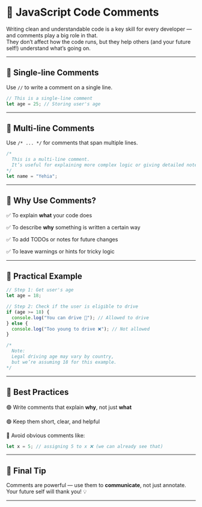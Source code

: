 # 📝 JavaScript Code Comments

Writing clean and understandable code is a key skill for every developer — and comments play a big role in that.  
They don’t affect how the code runs, but they help others (and your future self!) understand what’s going on.

---

## 🔹 Single-line Comments

Use `//` to write a comment on a single line.

```js
// This is a single-line comment
let age = 25; // Storing user's age
````

---

## 🔹 Multi-line Comments

Use `/* ... */` for comments that span multiple lines.

```js
/*
  This is a multi-line comment.
  It’s useful for explaining more complex logic or giving detailed notes.
*/
let name = "Yehia";
```

---

## 🔹 Why Use Comments?

✅ To explain **what** your code does

✅ To describe **why** something is written a certain way

✅ To add TODOs or notes for future changes

✅ To leave warnings or hints for tricky logic


---

## 🔹 Practical Example

```js
// Step 1: Get user's age
let age = 18;

// Step 2: Check if the user is eligible to drive
if (age >= 18) {
  console.log("You can drive 🚗"); // Allowed to drive
} else {
  console.log("Too young to drive ❌"); // Not allowed
}

/*
  Note:
  Legal driving age may vary by country,
  but we’re assuming 18 for this example.
*/
```

---

## 🔹 Best Practices

🟢 Write comments that explain **why**, not just **what**

🟢 Keep them short, clear, and helpful

🔴 Avoid obvious comments like:


```js
let x = 5; // assigning 5 to x ❌ (we can already see that)
```
---

## 📌 Final Tip

Comments are powerful — use them to **communicate**, not just annotate.
Your future self will thank you! 💡

---
